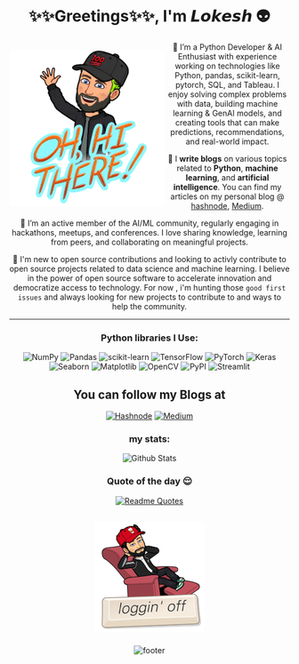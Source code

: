 <div align = "center">
<h1> ✨✨Greetings✨✨, I'm 𝙇𝙤𝙠𝙚𝙨𝙝 👽 </h1>
  
<div>
<img src = "./media/oh_hi_there.png" width = 280 align= 'left' style="margin-bottom: 10px; margin-top:15px">
</div>

🚀 I’m a Python Developer & AI Enthusiast with experience working on technologies like Python, pandas, scikit-learn, pytorch, SQL, and Tableau. I enjoy solving complex problems with data, building machine learning & GenAI models, and creating tools that can make predictions, recommendations, and real-world impact.

🚀 I **write blogs** on various topics related to **Python**, **machine learning**, and **artificial intelligence**. You can find my articles on my personal blog @ [hashnode](https://lokeshwarlakhi.hashnode.dev/), [Medium](https://medium.com/@lokeshwarlakhi).

🚀 I’m an active member of the AI/ML community, regularly engaging in hackathons, meetups, and conferences. I love sharing knowledge, learning from peers, and collaborating on meaningful projects.

🚀 I'm new to open source contributions and looking to activly contribute to open source projects related to data science and machine learning. I believe in the power of open source software to accelerate innovation and democratize access to technology. For now , i'm hunting those `good first issues` and always looking for new projects to contribute to and ways to help the community.

---

### Python libraries I Use:
![NumPy](https://img.shields.io/badge/numpy-%23013243.svg?style=for-the-badge&logo=numpy&logoColor=white)
![Pandas](https://img.shields.io/badge/pandas-%23150458.svg?style=for-the-badge&logo=pandas&logoColor=white)
![scikit-learn](https://img.shields.io/badge/scikit--learn-%23F7931E.svg?style=for-the-badge&logo=scikit-learn&logoColor=white)
![TensorFlow](https://img.shields.io/badge/TensorFlow-%23FF6F00.svg?style=for-the-badge&logo=TensorFlow&logoColor=white)
![PyTorch](https://img.shields.io/badge/PyTorch-%23EE4C2C.svg?style=for-the-badge&logo=PyTorch&logoColor=white)
![Keras](https://img.shields.io/badge/Keras-%23D00000.svg?style=for-the-badge&logo=Keras&logoColor=white)
![Seaborn](https://img.shields.io/badge/Seaborn-red.svg?style=for-the-badge&logo=Seaborn&logoColor=white)
![Matplotlib](https://img.shields.io/badge/matplotlib-orange.svg?style=for-the-badge&logo=matplotlib&logoColor=white)
![OpenCV](https://img.shields.io/badge/OpenCV-coral.svg?style=for-the-badge&logo=OpenCV&logoColor=white)
![PyPI](https://img.shields.io/badge/PyPI-purple.svg?style=for-the-badge&logo=PyPI&logoColor=white)
![Streamlit](https://img.shields.io/badge/Streamlit-royalblue.svg?style=for-the-badge&logo=Streamlit&logoColor=white)
<!-- ![Snowflake](https://img.shields.io/badge/snowflake-blue.svg?style=for-the-badge&logo=snowflake&logoColor=white) -->
<!-- ![PyTorch](https://img.shields.io/badge/PyTorch-darkpink.svg?style=for-the-badge&logo=PyTorch&logoColor=white) -->
<!-- ![SymPy](https://img.shields.io/badge/SymPy-teal.svg?style=for-the-badge&logo=Sympy&logoColor=white) -->
<!-- ![HuggingFace](https://img.shields.io/badge/HuggingFace-yellow.svg?style=for-the-badge&logo=HuggingFace&logoColor=white) -->
<!-- ![NLTK](https://img.shields.io/badge/NLTK-grey.svg?style=for-the-badge&logo=NLTK&logoColor=white) -->


## You can follow my Blogs at
[![Hashnode](https://img.shields.io/badge/Hashnode-2962FF?style=for-the-badge&logo=hashnode&logoColor=white)](https://lokeshwarlakhi.hashnode.dev/)
[![Medium](https://img.shields.io/badge/Medium-12100E?style=for-the-badge&logo=medium&logoColor=white)](https://medium.com/@lokeshwarlakhi)

<!--  [![Lokesh's Medium](https://github-readme-medium.vercel.app/?username=lokeshwarlakhi&text=Pink)](https://medium.com/@lokeshwarlakhi) -->

<!-- [![trophy](https://github-profile-trophy.vercel.app/?username=lokeshwarlakhi)](https://github.com/lokeshwarlakhi/github-profile-trophy) -->

### my stats:

![Github Stats](https://github-readme-stats.vercel.app/api?username=lokeshwarlakhi&count_private=true&show_icons=true&include_all_commits=true)

### Quote of the day 😌
[![Readme Quotes](https://quotes-github-readme.vercel.app/api?type=horizontal&theme=dark)](https://github.com/piyushsuthar/github-readme-quotes)

<div>
<img src = "./media/signingoff.png"  align= 'center' style="margin-bottom: 10px; margin-top:15px">
</div>

<!-- ![good bye](media/signingoff.png) -->

![footer](https://capsule-render.vercel.app/api?type=waving&color=gradient&height=80&section=footer&width=100)
